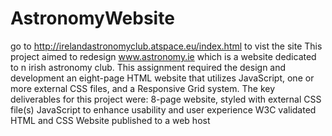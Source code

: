# AstronomyWebsite
go to http://irelandastronomyclub.atspace.eu/index.html to vist the site 
This project aimed to redesign www.astronomy.ie which is a website dedicated to n irish astronomy club. 
This assignment required the design and development an eight-page HTML website that utilizes JavaScript, one or more external CSS files, and a Responsive Grid system.
The key deliverables for this project were:
8-page website, styled with external CSS file(s)
JavaScript to enhance usability and user experience
W3C validated HTML and CSS
Website published to a web host
